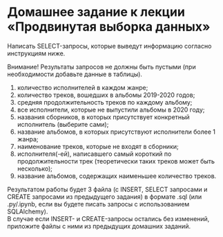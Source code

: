 # Домашнее задание к лекции «Продвинутая выборка данных»

Написать SELECT-запросы, которые выведут информацию согласно инструкциям ниже.

Внимание! Результаты запросов не должны быть пустыми (при необходимости добавьте данные в таблицы).

1. количество исполнителей в каждом жанре;
2. количество треков, вошедших в альбомы 2019-2020 годов;
3. средняя продолжительность треков по каждому альбому;
4. все исполнители, которые не выпустили альбомы в 2020 году;
5. названия сборников, в которых присутствует конкретный исполнитель (выберите сами);
6. название альбомов, в которых присутствуют исполнители более 1 жанра;
7. наименование треков, которые не входят в сборники;
8. исполнителя(-ей), написавшего самый короткий по продолжительности трек (теоретически таких треков может быть несколько);
9. название альбомов, содержащих наименьшее количество треков.

Результатом работы будет 3 файла (с INSERT, SELECT запросами и CREATE запросами из предыдущего задания) в формате .sql (или .py/.ipynb, если вы будете писать запросы с использованием SQLAlchemy).  
В случае если INSERT- и CREATE-запросы остались без изменений, приложите файлы c ними из предыдущих домашних заданий.
